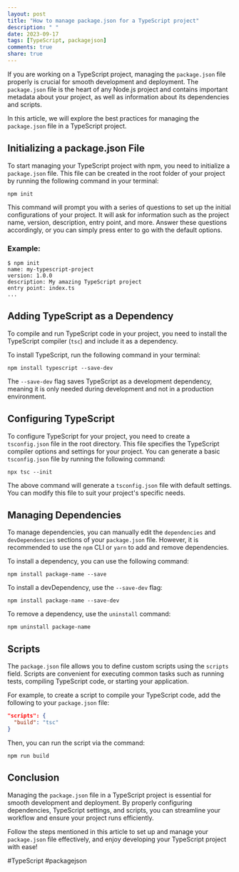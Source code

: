 ```yaml
---
layout: post
title: "How to manage package.json for a TypeScript project"
description: " "
date: 2023-09-17
tags: [TypeScript, packagejson]
comments: true
share: true
---
```


If you are working on a TypeScript project, managing the `package.json` file properly is crucial for smooth development and deployment. The `package.json` file is the heart of any Node.js project and contains important metadata about your project, as well as information about its dependencies and scripts.

In this article, we will explore the best practices for managing the `package.json` file in a TypeScript project.

## Initializing a package.json File

To start managing your TypeScript project with npm, you need to initialize a `package.json` file. This file can be created in the root folder of your project by running the following command in your terminal:

```shell
npm init
```

This command will prompt you with a series of questions to set up the initial configurations of your project. It will ask for information such as the project name, version, description, entry point, and more. Answer these questions accordingly, or you can simply press enter to go with the default options.

### Example:

```shell
$ npm init
name: my-typescript-project
version: 1.0.0
description: My amazing TypeScript project
entry point: index.ts
...
```

## Adding TypeScript as a Dependency

To compile and run TypeScript code in your project, you need to install the TypeScript compiler (`tsc`) and include it as a dependency.

To install TypeScript, run the following command in your terminal:

```shell
npm install typescript --save-dev
```

The `--save-dev` flag saves TypeScript as a development dependency, meaning it is only needed during development and not in a production environment.

## Configuring TypeScript

To configure TypeScript for your project, you need to create a `tsconfig.json` file in the root directory. This file specifies the TypeScript compiler options and settings for your project. You can generate a basic `tsconfig.json` file by running the following command:

```shell
npx tsc --init
```

The above command will generate a `tsconfig.json` file with default settings. You can modify this file to suit your project's specific needs.

## Managing Dependencies

To manage dependencies, you can manually edit the `dependencies` and `devDependencies` sections of your `package.json` file. However, it is recommended to use the `npm` CLI or `yarn` to add and remove dependencies.

To install a dependency, you can use the following command:

```shell
npm install package-name --save
```

To install a devDependency, use the `--save-dev` flag:

```shell
npm install package-name --save-dev
```

To remove a dependency, use the `uninstall` command:

```shell
npm uninstall package-name
```

## Scripts

The `package.json` file allows you to define custom scripts using the `scripts` field. Scripts are convenient for executing common tasks such as running tests, compiling TypeScript code, or starting your application.

For example, to create a script to compile your TypeScript code, add the following to your `package.json` file:

```json
"scripts": {
  "build": "tsc"
}
```

Then, you can run the script via the command:

```shell
npm run build
```

## Conclusion

Managing the `package.json` file in a TypeScript project is essential for smooth development and deployment. By properly configuring dependencies, TypeScript settings, and scripts, you can streamline your workflow and ensure your project runs efficiently.

Follow the steps mentioned in this article to set up and manage your `package.json` file effectively, and enjoy developing your TypeScript project with ease!

#TypeScript #packagejson
